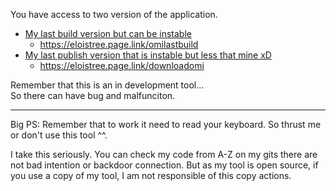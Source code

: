 You have access to two version of the application.
- [My last build version but can be instable](https://eloistree.page.link/omilastbuild)
  - https://eloistree.page.link/omilastbuild
- [My last publish version that is instable but less that mine xD](https://eloistree.page.link/downloadomi)
  - https://eloistree.page.link/downloadomi


Remember that this is an in development tool...  
So there can have bug and malfunciton.

-------------------------

Big PS: Remember that to work it need to read your keyboard. 
So thrust me or don't use this tool ^^.

I take this seriously. You can check my code from A-Z on my gits there are not bad intention or backdoor connection.
But as my tool is open source, if you use a copy of my tool, I am not responsible of this copy actions.




